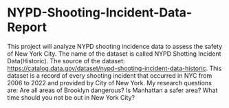 # NYPD-Shooting-Incident-Data-Report
This project will analyze NYPD shooting incidence data to assess the safety of New York City. The name of the dataset is called NYPD Shotting Incident Data(Historic). The source of the dataset: https://catalog.data.gov/dataset/nypd-shooting-incident-data-historic. This dataset is a record of every shooting incident that occurred in NYC from 2006 to 2022 and provided by City of New York. My research questions are: Are all areas of Brooklyn dangerous? Is Manhattan a safer area? What time should you not be out in New York City?


